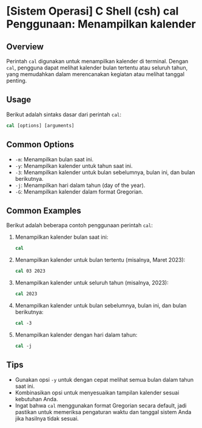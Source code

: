 # [Sistem Operasi] C Shell (csh) cal Penggunaan: Menampilkan kalender

## Overview
Perintah `cal` digunakan untuk menampilkan kalender di terminal. Dengan `cal`, pengguna dapat melihat kalender bulan tertentu atau seluruh tahun, yang memudahkan dalam merencanakan kegiatan atau melihat tanggal penting.

## Usage
Berikut adalah sintaks dasar dari perintah `cal`:

```csh
cal [options] [arguments]
```

## Common Options
- `-m`: Menampilkan bulan saat ini.
- `-y`: Menampilkan kalender untuk tahun saat ini.
- `-3`: Menampilkan kalender untuk bulan sebelumnya, bulan ini, dan bulan berikutnya.
- `-j`: Menampilkan hari dalam tahun (day of the year).
- `-G`: Menampilkan kalender dalam format Gregorian.

## Common Examples
Berikut adalah beberapa contoh penggunaan perintah `cal`:

1. Menampilkan kalender bulan saat ini:
   ```csh
   cal
   ```

2. Menampilkan kalender untuk bulan tertentu (misalnya, Maret 2023):
   ```csh
   cal 03 2023
   ```

3. Menampilkan kalender untuk seluruh tahun (misalnya, 2023):
   ```csh
   cal 2023
   ```

4. Menampilkan kalender untuk bulan sebelumnya, bulan ini, dan bulan berikutnya:
   ```csh
   cal -3
   ```

5. Menampilkan kalender dengan hari dalam tahun:
   ```csh
   cal -j
   ```

## Tips
- Gunakan opsi `-y` untuk dengan cepat melihat semua bulan dalam tahun saat ini.
- Kombinasikan opsi untuk menyesuaikan tampilan kalender sesuai kebutuhan Anda.
- Ingat bahwa `cal` menggunakan format Gregorian secara default, jadi pastikan untuk memeriksa pengaturan waktu dan tanggal sistem Anda jika hasilnya tidak sesuai.